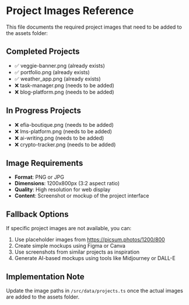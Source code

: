 # Project Images Reference

This file documents the required project images that need to be added to the assets folder:

## Completed Projects
- ✅ veggie-banner.png (already exists)
- ✅ portfolio.png (already exists)
- ✅ weather_app.png (already exists)
- ❌ task-manager.png (needs to be added)
- ❌ blog-platform.png (needs to be added)

## In Progress Projects
- ❌ efia-boutique.png (needs to be added)
- ❌ lms-platform.png (needs to be added)
- ❌ ai-writing.png (needs to be added)
- ❌ crypto-tracker.png (needs to be added)

## Image Requirements
- **Format**: PNG or JPG
- **Dimensions**: 1200x800px (3:2 aspect ratio)
- **Quality**: High resolution for web display
- **Content**: Screenshot or mockup of the project interface

## Fallback Options
If specific project images are not available, you can:
1. Use placeholder images from https://picsum.photos/1200/800
2. Create simple mockups using Figma or Canva
3. Use screenshots from similar projects as inspiration
4. Generate AI-based mockups using tools like Midjourney or DALL-E

## Implementation Note
Update the image paths in `/src/data/projects.ts` once the actual images are added to the assets folder.
